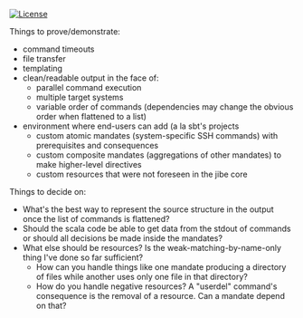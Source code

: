 [![License](http://img.shields.io/:license-apache-blue.svg)](http://www.apache.org/licenses/LICENSE-2.0.html)

Things to prove/demonstrate:
 - command timeouts
 - file transfer
 - templating
 - clean/readable output in the face of:
   - parallel command execution
   - multiple target systems
   - variable order of commands (dependencies may change the obvious order when flattened to a list) 
 - environment where end-users can add (a la sbt's projects
   - custom atomic mandates (system-specific SSH commands) with prerequisites and consequences
   - custom composite mandates (aggregations of other mandates) to make higher-level directives
   - custom resources that were not foreseen in the jibe core

Things to decide on:
 - What's the best way to represent the source structure in the output once the list of commands is flattened?
 - Should the scala code be able to get data from the stdout of commands or should all decisions be made inside the mandates?
 - What else should be resources?  Is the weak-matching-by-name-only thing I've done so far sufficient?
   - How can you handle things like one mandate producing a directory of files while another uses only one file in that directory?
   - How do you handle negative resources?  A "userdel" command's consequence is the removal of a resource.  Can a mandate depend on that?
